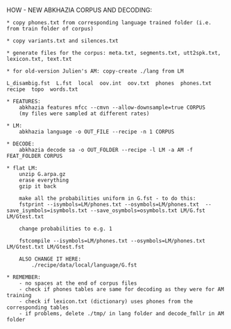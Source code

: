 HOW - NEW ABKHAZIA CORPUS AND DECODING:

    * copy phones.txt from corresponding language trained folder (i.e. from train folder of corpus)

    * copy variants.txt and silences.txt
    
    * generate files for the corpus: meta.txt, segments.txt, utt2spk.txt, lexicon.txt, text.txt

    * for old-version Julien's AM: copy-create ./lang from LM

    L_disambig.fst  L.fst  local  oov.int  oov.txt  phones  phones.txt  recipe  topo  words.txt

    * FEATURES:
        abkhazia features mfcc --cmvn --allow-downsample=true CORPUS
        (my files were sampled at different rates)

    * LM:
        abkhazia language -o OUT_FILE --recipe -n 1 CORPUS

    * DECODE:
        abkhazia decode sa -o OUT_FOLDER --recipe -l LM -a AM -f FEAT_FOLDER CORPUS

    * flat LM:
        unzip G.arpa.gz
        erase everything
        gzip it back

        make all the probabilities uniform in G.fst - to do this:
        fstprint --isymbols=LM/phones.txt --osymbols=LM/phones.txt  --save_isymbols=isymbols.txt --save_osymbols=osymbols.txt LM/G.fst LM/Gtest.txt

        change probabilities to e.g. 1

        fstcompile --isymbols=LM/phones.txt --osymbols=LM/phones.txt LM/Gtest.txt LM/Gtest.fst
        
        ALSO CHANGE IT HERE:
            ./recipe/data/local/language/G.fst

    * REMEMBER:
        - no spaces at the end of corpus files
        - check if phones tables are same for decoding as they were for AM training
        - check if lexicon.txt (dictionary) uses phones from the corresponding tables
        - if problems, delete ./tmp/ in lang folder and decode_fmllr in AM folder
